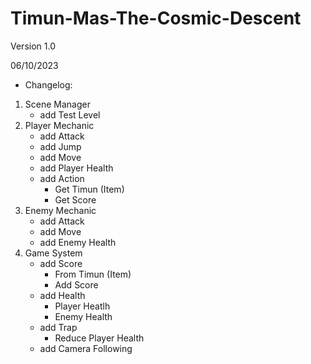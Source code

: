 # Timun-Mas-The-Cosmic-Descent
Version 1.0 

06/10/2023
- Changelog:
1. Scene Manager
   - add Test Level
2. Player Mechanic
   - add Attack
   - add Jump
   - add Move
   - add Player Health
   - add Action
     - Get Timun (Item)
     - Get Score
3. Enemy Mechanic
   - add Attack
   - add Move
   - add Enemy Health
4. Game System
   - add Score
       - From Timun (Item)
       - Add Score
   - add Health
       - Player Heatlh
       - Enemy Health
   - add Trap
       - Reduce Player Health
   - add Camera Following

